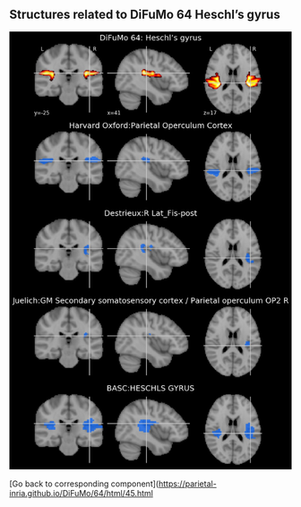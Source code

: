 


## Structures related to DiFuMo 64 Heschl’s gyrus

![45](45.jpg "Structures related to DiFuMo 64 Heschl’s gyrus")

[Go back to corresponding component](https://parietal-inria.github.io/DiFuMo/64/html/45.html